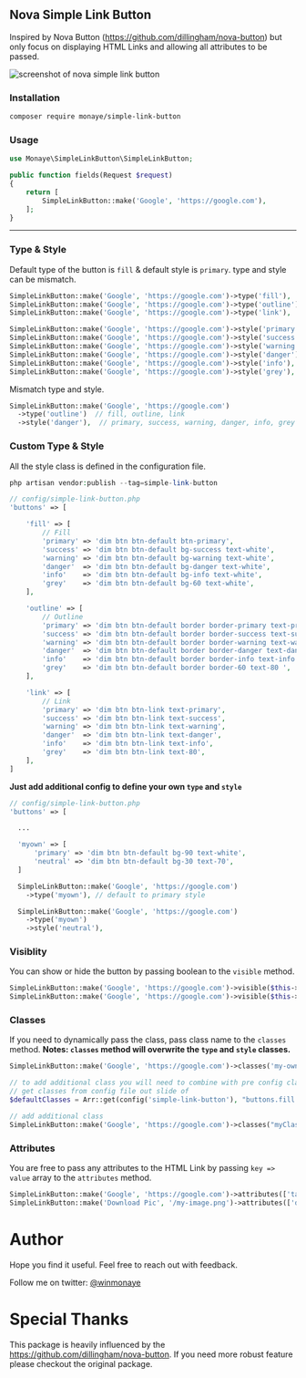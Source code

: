 ## Nova Simple Link Button

Inspired by Nova Button (https://github.com/dillingham/nova-button) but only focus on displaying HTML Links and allowing all attributes to be passed.

![screenshot of nova simple link button](https://user-images.githubusercontent.com/1147313/91624658-53c37880-e956-11ea-9e34-c9f31c480c3e.png)

### Installation

```bash
composer require monaye/simple-link-button
```

### Usage

```php
use Monaye\SimpleLinkButton\SimpleLinkButton;
```

```php
public function fields(Request $request)
{
    return [
        SimpleLinkButton::make('Google', 'https://google.com'),
    ];
}
```

---

### Type & Style

Default type of the button is `fill` &  default style is `primary`.
type and style can be mismatch.

```php
SimpleLinkButton::make('Google', 'https://google.com')->type('fill'),
SimpleLinkButton::make('Google', 'https://google.com')->type('outline'),
SimpleLinkButton::make('Google', 'https://google.com')->type('link'),
```

```php
SimpleLinkButton::make('Google', 'https://google.com')->style('primary'),
SimpleLinkButton::make('Google', 'https://google.com')->style('success'),
SimpleLinkButton::make('Google', 'https://google.com')->style('warning'),
SimpleLinkButton::make('Google', 'https://google.com')->style('danger'),
SimpleLinkButton::make('Google', 'https://google.com')->style('info'),
SimpleLinkButton::make('Google', 'https://google.com')->style('grey'),
```

Mismatch type and style.

```php
SimpleLinkButton::make('Google', 'https://google.com')
  ->type('outline')  // fill, outline, link
  ->style('danger'),  // primary, success, warning, danger, info, grey
```

### Custom Type & Style

All the style class is defined in the configuration file.

```php
php artisan vendor:publish --tag=simple-link-button
```

```php
// config/simple-link-button.php
'buttons' => [

    'fill' => [
        // Fill
        'primary' => 'dim btn btn-default btn-primary',
        'success' => 'dim btn btn-default bg-success text-white',
        'warning' => 'dim btn btn-default bg-warning text-white',
        'danger'  => 'dim btn btn-default bg-danger text-white',
        'info'    => 'dim btn btn-default bg-info text-white',
        'grey'    => 'dim btn btn-default bg-60 text-white',
    ],

    'outline' => [
        // Outline
        'primary' => 'dim btn btn-default border border-primary text-primary',
        'success' => 'dim btn btn-default border border-success text-success',
        'warning' => 'dim btn btn-default border border-warning text-warning ',
        'danger'  => 'dim btn btn-default border border-danger text-danger ',
        'info'    => 'dim btn btn-default border border-info text-info ',
        'grey'    => 'dim btn btn-default border border-60 text-80 ',
    ],

    'link' => [
        // Link
        'primary' => 'dim btn btn-link text-primary',
        'success' => 'dim btn btn-link text-success',
        'warning' => 'dim btn btn-link text-warning',
        'danger'  => 'dim btn btn-link text-danger',
        'info'    => 'dim btn btn-link text-info',
        'grey'    => 'dim btn btn-link text-80',
    ],
]
```

**Just add additional config to define your own `type` and `style`**

```php
// config/simple-link-button.php
'buttons' => [

  ...

  'myown' => [
      'primary' => 'dim btn btn-default bg-90 text-white',
      'neutral' => 'dim btn btn-default bg-30 text-70',
  ]
```

```php
  SimpleLinkButton::make('Google', 'https://google.com')
    ->type('myown'), // default to primary style

  SimpleLinkButton::make('Google', 'https://google.com')
    ->type('myown')
    ->style('neutral'),
```

### Visiblity

You can show or hide the button by passing boolean to the `visible` method.

```php
SimpleLinkButton::make('Google', 'https://google.com')->visible($this->is_active == false),
SimpleLinkButton::make('Google', 'https://google.com')->visible($this->is_active == true),
```

### Classes
If you need to dynamically pass the class, pass class name to the `classes` method. **Notes: `classes` method will overwrite the `type` and `style` classes.**

```php
SimpleLinkButton::make('Google', 'https://google.com')->classes('my-own-class second-class'),

// to add additional class you will need to combine with pre config classes
// get classes from config file out slide of
$defaultClasses = Arr::get(config('simple-link-button'), "buttons.fill.primary")

// add additional class
SimpleLinkButton::make('Google', 'https://google.com')->classes("myClass ${defaultClass}"),
```

### Attributes
You are free to pass any attributes to the HTML Link by passing `key => value` array to the `attributes` method.


```php
SimpleLinkButton::make('Google', 'https://google.com')->attributes(['target' => '_blank']),
SimpleLinkButton::make('Download Pic', '/my-image.png')->attributes(['download'=>'download-image.png', 'title' => 'Download Image']),
```


# Author

Hope you find it useful. Feel free to reach out with feedback.

Follow me on twitter: [@winmonaye](https://twitter.com/winmonaye)

# Special Thanks

This package is heavily influenced by the https://github.com/dillingham/nova-button.
If you need more robust feature please checkout the original package.
